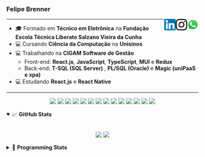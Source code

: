 <h3>Felipe Brenner</h3>

<a href="https://api.whatsapp.com/send?phone=5551995585968" target="_blank" rel="nofollow"><img align="right" width="30rem" src="./assets/whatsapp.png" alt="Whatsapp: +55 51995585968"/></a>
<a href="https://www.instagram.com/felipeobrenner/" target="_blank" rel="nofollow"><img align="right" width="30rem" src="./assets/instagram.png" alt="Instagram: @felipeobrenner"/></a>
<a href="https://www.linkedin.com/in/felipe-de-oliveira-brenner/" target="_blank" rel="nofollow"><img align="right" width="30rem" src="./assets/linkedin.png" alt="LinkedIn: @felipe-de-oliveira-brenner"/></a>

---

- 🎓 Formado em **Técnico em Eletrônica** na **Fundação Escola Técnica Liberato Salzano Vieira da Cunha**
- 💻 Cursando **Ciência da Computação** na **Unisinos**
- 💻 Trabalhando na **CIGAM Software de Gestão**
  - Front-end: **React.js**, **JavaScript**, **TypeScript**, **MUI** e **Redux**
  - Back-end: **T-SQL (SQL Server)** , **PL/SQL (Oracle)** e **Magic (uniPaaS e xpa)**
- 💻 Estudando **React.js** e **React Native**

---

<p align='center'>
  <img width="35rem" src="https://cdn.jsdelivr.net/gh/devicons/devicon/icons/react/react-original.svg" />
  <img width="35rem" src="https://cdn.jsdelivr.net/gh/devicons/devicon/icons/javascript/javascript-plain.svg" />
  <img width="35rem" src="https://cdn.jsdelivr.net/gh/devicons/devicon/icons/typescript/typescript-plain.svg" />
  <img width="35rem" src="https://cdn.jsdelivr.net/gh/devicons/devicon/icons/materialui/materialui-plain.svg" />
  <img width="35rem" src="https://cdn.jsdelivr.net/gh/devicons/devicon/icons/redux/redux-original.svg" />
  <img width="35rem" src="https://cdn.jsdelivr.net/gh/devicons/devicon/icons/css3/css3-plain.svg" />
  <img width="35rem" src="https://cdn.jsdelivr.net/gh/devicons/devicon/icons/html5/html5-plain.svg" />
  <img width="35rem" src="https://cdn.jsdelivr.net/gh/devicons/devicon/icons/vscode/vscode-original.svg" />
  <img width="35rem" src="https://cdn.jsdelivr.net/gh/devicons/devicon/icons/git/git-original.svg" />
  <img width="35rem" src="https://cdn.jsdelivr.net/gh/devicons/devicon/icons/yarn/yarn-original.svg" />
  <img width="35rem" src="https://cdn.jsdelivr.net/gh/devicons/devicon/icons/npm/npm-original-wordmark.svg" />
  <img width="35rem" src="https://cdn.jsdelivr.net/gh/devicons/devicon/icons/microsoftsqlserver/microsoftsqlserver-plain.svg" />
  <img width="35rem" src="https://cdn.jsdelivr.net/gh/devicons/devicon/icons/oracle/oracle-original.svg" />
  <img width="35rem" src="https://cdn.jsdelivr.net/gh/devicons/devicon/icons/ubuntu/ubuntu-plain.svg" />
</p>

<details open>
  <summary>📈 <b>GitHub Stats</b></summary>
  <br>
  <p align="center">
  <img src="https://github-readme-stats.vercel.app/api?username=felipebrenner&show_icons=true&theme=dark"/>
  <img src="https://github-readme-stats.vercel.app/api/top-langs/?username=felipebrenner&layout=compact&theme=dark">
  </p>

</details>

<details>
  <summary>🤖 <b>Programming Stats</b></summary>
  <br/>

  <!--START_SECTION:waka-->
**🐱 My GitHub Data** 

> 🏆 155 Contributions in the Year 2022
 > 
> 📦 194.4 kB Used in GitHub's Storage 
 > 
> 🚫 Not Opted to Hire
 > 
> 📜 23 Public Repositories 
 > 
> 🔑 1 Private Repository 
 > 
**I'm a Night 🦉** 

```text
🌞 Morning    70 commits     ███░░░░░░░░░░░░░░░░░░░░░░   13.18% 
🌆 Daytime    171 commits    ████████░░░░░░░░░░░░░░░░░   32.2% 
🌃 Evening    281 commits    █████████████░░░░░░░░░░░░   52.92% 
🌙 Night      9 commits      ░░░░░░░░░░░░░░░░░░░░░░░░░   1.69%

```
📅 **I'm Most Productive on Sunday** 

```text
Monday       85 commits     ████░░░░░░░░░░░░░░░░░░░░░   16.01% 
Tuesday      98 commits     ████░░░░░░░░░░░░░░░░░░░░░   18.46% 
Wednesday    73 commits     ███░░░░░░░░░░░░░░░░░░░░░░   13.75% 
Thursday     68 commits     ███░░░░░░░░░░░░░░░░░░░░░░   12.81% 
Friday       54 commits     ██░░░░░░░░░░░░░░░░░░░░░░░   10.17% 
Saturday     46 commits     ██░░░░░░░░░░░░░░░░░░░░░░░   8.66% 
Sunday       107 commits    █████░░░░░░░░░░░░░░░░░░░░   20.15%

```


📊 **This Week I Spent My Time On** 

```text
💬 Programming Languages: 
TypeScript               14 hrs 54 mins      ██████████████████░░░░░░░   75.47% 
JSON                     2 hrs 47 mins       ███░░░░░░░░░░░░░░░░░░░░░░   14.17% 
C++                      42 mins             █░░░░░░░░░░░░░░░░░░░░░░░░   3.62% 
Groovy                   39 mins             ░░░░░░░░░░░░░░░░░░░░░░░░░   3.3% 
C                        17 mins             ░░░░░░░░░░░░░░░░░░░░░░░░░   1.51%

🔥 Editors: 
VS Code                  19 hrs 45 mins      █████████████████████████   100.0%

🐱‍💻 Projects: 
ignite-react-native      10 hrs 38 mins      █████████████░░░░░░░░░░░░   53.88% 
www_CGFrontEnd           7 hrs 31 mins       █████████░░░░░░░░░░░░░░░░   38.06% 
2022-1-Processamento-Graf1 hr 8 mins         █░░░░░░░░░░░░░░░░░░░░░░░░   5.79% 
rentx-mobile             17 mins             ░░░░░░░░░░░░░░░░░░░░░░░░░   1.49% 
rentx-api                5 mins              ░░░░░░░░░░░░░░░░░░░░░░░░░   0.45%

💻 Operating System: 
Linux                    19 hrs 45 mins      █████████████████████████   100.0%

```

**I Mostly Code in TypeScript** 

```text
TypeScript               9 repos             █████████░░░░░░░░░░░░░░░░   36.0% 
Java                     3 repos             ███░░░░░░░░░░░░░░░░░░░░░░   12.0% 
JavaScript               3 repos             ███░░░░░░░░░░░░░░░░░░░░░░   12.0% 
CSS                      2 repos             ██░░░░░░░░░░░░░░░░░░░░░░░   8.0% 
Assembly                 1 repo              █░░░░░░░░░░░░░░░░░░░░░░░░   4.0%

```



 Last Updated on 02/05/2022 03:58:04 UTC
<!--END_SECTION:waka-->
</details>

